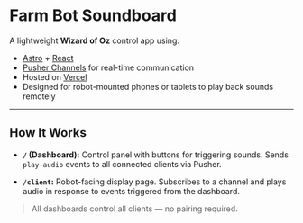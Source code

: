 # Farm Bot Soundboard

A lightweight **Wizard of Oz** control app using:

-   [Astro](https://astro.build/) + [React](https://react.dev/)
-   [Pusher Channels](https://pusher.com/channels) for real-time communication
-   Hosted on [Vercel](https://vercel.com/)
-   Designed for robot-mounted phones or tablets to play back sounds remotely

---

## How It Works

-   **`/` (Dashboard):**
    Control panel with buttons for triggering sounds.
    Sends `play-audio` events to all connected clients via Pusher.

-   **`/client`:**
    Robot-facing display page.
    Subscribes to a channel and plays audio in response to events triggered from the dashboard.

> All dashboards control all clients — no pairing required.
